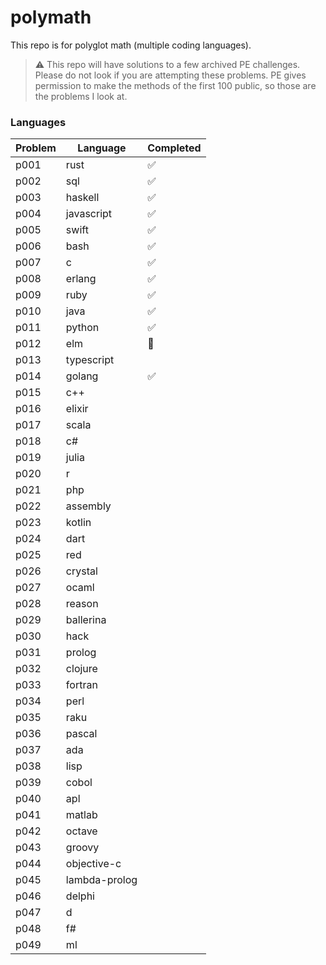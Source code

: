 # polymath

This repo is for polyglot math (multiple coding languages).

> :warning: This repo will have solutions to a few archived PE challenges. Please do not look if you are attempting these problems. PE gives permission to make the methods of the first 100 public, so those are the problems I look at.

### Languages

| Problem | Language | Completed |
|---------|----------|-----------|
| p001 | rust | :white_check_mark:
| p002 | sql | :white_check_mark:
| p003 | haskell | :white_check_mark:
| p004 | javascript | :white_check_mark:
| p005 | swift | :white_check_mark:
| p006 | bash | :white_check_mark:
| p007 | c | :white_check_mark:
| p008 | erlang | :white_check_mark:
| p009 | ruby | :white_check_mark:
| p010 | java | :white_check_mark:
| p011 | python | :white_check_mark:
| p012 | elm | :black_square_button:
| p013 | typescript |
| p014 | golang | :white_check_mark:
| p015 | c++ |
| p016 | elixir |
| p017 | scala |
| p018 | c# |
| p019 | julia |
| p020 | r |
| p021 | php |
| p022 | assembly |
| p023 | kotlin |
| p024 | dart |
| p025 | red |
| p026 | crystal |
| p027 | ocaml |
| p028 | reason |
| p029 | ballerina |
| p030 | hack |
| p031 | prolog |
| p032 | clojure |
| p033 | fortran |
| p034 | perl |
| p035 | raku |
| p036 | pascal |
| p037 | ada |
| p038 | lisp |
| p039 | cobol |
| p040 | apl |
| p041 | matlab |
| p042 | octave |
| p043 | groovy |
| p044 | objective-c |
| p045 | lambda-prolog |
| p046 | delphi |
| p047 | d |
| p048 | f# |
| p049 | ml |

